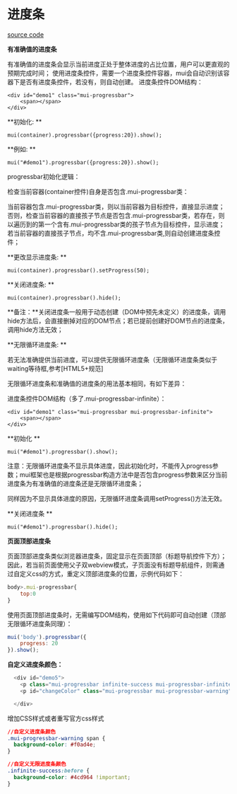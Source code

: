 # 进度条

[source code](https://jsfiddle.net/badfl/wrxfem2x/)

**有准确值的进度条**

有准确值的进度条会显示当前进度正处于整体进度的占比位置，用户可以更直观的预期完成时间；
使用进度条控件，需要一个进度条控件容器，mui会自动识别该容器下是否有进度条控件，若没有，则自动创建。
进度条控件DOM结构：


```
<div id="demo1" class="mui-progressbar">
	<span></span>
</div>
```

**初始化:**

	mui(container).progressbar({progress:20}).show();
**例如:**

	mui("#demo1").progressbar({progress:20}).show();

progressbar初始化逻辑：

检查当前容器(container控件)自身是否包含.mui-progressbar类：

当前容器包含.mui-progressbar类，则以当前容器为目标控件，直接显示进度；
否则，检查当前容器的直接孩子节点是否包含.mui-progressbar类，若存在，则以遍历到的第一个含有.mui-progressbar类的孩子节点为目标控件，显示进度；
若当前容器的直接孩子节点，均不含.mui-progressbar类,则自动创建进度条控件；

**更改显示进度条:**

	mui(container).progressbar().setProgress(50);
**关闭进度条:**

	mui(container).progressbar().hide();
**备注：**关闭进度条一般用于动态创建（DOM中预先未定义）的进度条，调用hide方法后，会直接删掉对应的DOM节点；若已提前创建好DOM节点的进度条，调用hide方法无效；

**无限循环进度条:**

若无法准确提供当前进度，可以提供无限循环进度条（无限循环进度条类似于waiting等待框,参考[HTML5+规范]

无限循环进度条和准确值的进度条的用法基本相同，有如下差异：

进度条控件DOM结构（多了.mui-progressbar-infinite）：


```
<div id="demo1" class="mui-progressbar mui-progressbar-infinite">
	<span></span>
</div>
```

**初始化**

	mui("#demo1").progressbar().show();
注意：无限循环进度条不显示具体进度，因此初始化时，不能传入progress参数；mui框架也是根据progressbar构造方法中是否包含progress参数来区分当前进度条为有准确值的进度条还是无限循环进度条；

同样因为不显示具体进度的原因，无限循环进度条调用setProgress()方法无效。

**关闭进度条**

	mui("#demo1").progressbar().hide();

**页面顶部进度条**

页面顶部进度条类似浏览器进度条，固定显示在页面顶部（标题导航控件下方）； 因此，若当前页面使用父子双webview模式，子页面没有标题导航组件，则需通过自定义css的方式，重定义顶部进度条的位置，示例代码如下：

```js
body>.mui-progressbar{
	top:0
}
```

使用页面顶部进度条时，无需编写DOM结构，使用如下代码即可自动创建（顶部无限循环进度条同理）：

```js
mui('body').progressbar({
	progress: 20
}).show();
```

**自定义进度条颜色：**

```js
  <div id="demo5">
    <p class="mui-progressbar infinite-success mui-progressbar-infinite"><span></span></p>
    <p id="changeColor" class="mui-progressbar mui-progressbar-warning"><span></span></p>

  </div>
```
增加CSS样式或者重写官方css样式
```css
//自定义进度条颜色
.mui-progressbar-warning span {
  background-color: #f0ad4e;
}
//自定义无限进度条颜色
.infinite-success:before {
  background-color: #4cd964 !important;
}
```



